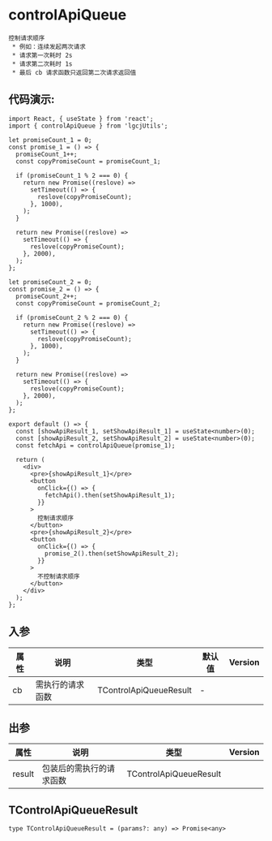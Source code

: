 # controlApiQueue

```
控制请求顺序
 * 例如：连续发起两次请求
 * 请求第一次耗时 2s
 * 请求第二次耗时 1s
 * 最后 cb 请求函数只返回第二次请求返回值
```

## 代码演示:

```tsx
import React, { useState } from 'react';
import { controlApiQueue } from 'lgcjUtils';

let promiseCount_1 = 0;
const promise_1 = () => {
  promiseCount_1++;
  const copyPromiseCount = promiseCount_1;

  if (promiseCount_1 % 2 === 0) {
    return new Promise((reslove) =>
      setTimeout(() => {
        reslove(copyPromiseCount);
      }, 1000),
    );
  }

  return new Promise((reslove) =>
    setTimeout(() => {
      reslove(copyPromiseCount);
    }, 2000),
  );
};

let promiseCount_2 = 0;
const promise_2 = () => {
  promiseCount_2++;
  const copyPromiseCount = promiseCount_2;

  if (promiseCount_2 % 2 === 0) {
    return new Promise((reslove) =>
      setTimeout(() => {
        reslove(copyPromiseCount);
      }, 1000),
    );
  }

  return new Promise((reslove) =>
    setTimeout(() => {
      reslove(copyPromiseCount);
    }, 2000),
  );
};

export default () => {
  const [showApiResult_1, setShowApiResult_1] = useState<number>(0);
  const [showApiResult_2, setShowApiResult_2] = useState<number>(0);
  const fetchApi = controlApiQueue(promise_1);

  return (
    <div>
      <pre>{showApiResult_1}</pre>
      <button
        onClick={() => {
          fetchApi().then(setShowApiResult_1);
        }}
      >
        控制请求顺序
      </button>
      <pre>{showApiResult_2}</pre>
      <button
        onClick={() => {
          promise_2().then(setShowApiResult_2);
        }}
      >
        不控制请求顺序
      </button>
    </div>
  );
};
```

## 入参

| 属性 | 说明             | 类型                   | 默认值 | Version |
| ---- | ---------------- | ---------------------- | ------ | ------- |
| cb   | 需执行的请求函数 | TControlApiQueueResult | -      |         |

## 出参

| 属性   | 说明                     | 类型                   | Version |
| ------ | ------------------------ | ---------------------- | ------- |
| result | 包装后的需执行的请求函数 | TControlApiQueueResult |         |

## TControlApiQueueResult

```
type TControlApiQueueResult = (params?: any) => Promise<any>
```
